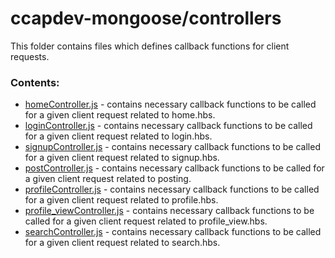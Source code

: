 # ccapdev-mongoose/controllers

This folder contains files which defines callback functions for client requests.

### Contents:
- [homeController.js](https://github.com/ccapdev1920T2/s11g8/blob/master/controllers/homeController.js) - contains necessary callback functions to be called for a given client request related to home.hbs.
- [loginController.js](https://github.com/ccapdev1920T2/s11g8/blob/master/controllers/loginController.js) - contains necessary callback functions to be called for a given client request related to login.hbs.
- [signupController.js](https://github.com/ccapdev1920T2/s11g8/blob/master/controllers/signupController.js) - contains necessary callback functions to be called for a given client request related to signup.hbs.
- [postController.js](https://github.com/ccapdev1920T2/s11g8/blob/master/controllers/postController.js) - contains necessary callback functions to be called for a given client request related to posting.
- [profileController.js](https://github.com/ccapdev1920T2/s11g8/blob/master/controllers/profileController.js) - contains necessary callback functions to be called for a given client request related to profile.hbs.
- [profile_viewController.js](https://github.com/ccapdev1920T2/s11g8/blob/master/controllers/profile_viewController.js) - contains necessary callback functions to be called for a given client request related to profile_view.hbs.
- [searchController.js](https://github.com/ccapdev1920T2/s11g8/blob/master/controllers/searchController.js) - contains necessary callback functions to be called for a given client request related to search.hbs.
